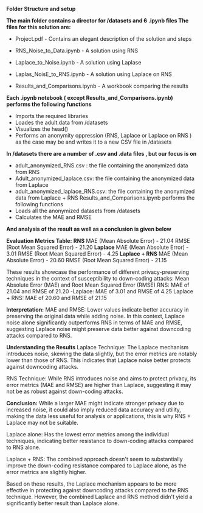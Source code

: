 **Folder Structure and setup**

**The main folder contains a director for /datasets and 6 .ipynb files The files for this solution are:**

- Project.pdf - Contains an elegant description of the solution and steps

- RNS_Noise_to_Data.ipynb - A solution using RNS

- Laplace_to_Noise.ipynb - A solution using Laplase
- Laplas_NoisE_to_RNS.ipynb - A solution using Laplace on RNS
- Results_and_Comparisons.ipynb - A workbook comparing the results

**Each .ipynb notebook ( except Results_and_Comparisons.ipynb) performs the following functions**
- Imports the required libraries
- Loades the adult.data from /datasets
- Visualizes the head()
- Performs an anonymity oppression (RNS, Laplace or Laplace on RNS ) as the case may be and writes it to a new CSV file in /datasets

**In /datasets there are a number of .csv and .data files , but our focus is on**
- adult_anonymized_RNS.csv : the file containing the anonymized data from
RNS
- Adult_anonymized_laplace.csv: the file containing the anonymized data from
Laplace
- adult_anonymized_laplace_RNS.csv: the file containing the anonymized data
from Laplace + RNS
Results_and_Comparisons.ipynb performs the following functions
- Loads all the anonymized datasets from /datasets
- Calculates the MAE and RMSE

  
**And analysis of the result as well as a conclusion is given below**

**Evaluation Metrics Table:**
**RNS**
MAE (Mean Absolute Error) - 21.04
RMSE (Root Mean Squared Error) - 21.20
**Laplace**
MAE (Mean Absolute Error) - 3.01
RMSE (Root Mean Squared Error) - 4.25
**Laplace + RNS**
MAE (Mean Absolute Error) - 20.60
RMSE (Root Mean Squared Error) - 21.15

These results showcase the performance of different privacy-preserving techniques in the context of susceptibility to down-coding attacks:
Mean Absolute Error (MAE) and Root Mean Squared Error (RMSE)
RNS: MAE of 21.04 and RMSE of 21.20
-Laplace: MAE of 3.01 and RMSE of 4.25 Laplace + RNS: MAE of 20.60 and RMSE of 21.15

**Interpretation:**
MAE and RMSE: Lower values indicate better accuracy in preserving the original data while adding noise. In this context, Laplace noise alone significantly outperforms RNS in terms of MAE and RMSE, suggesting Laplace noise might preserve data better against downcoding attacks compared to RNS.

**Understanding the Results**
Laplace Technique: The Laplace mechanism introduces noise, skewing the data slightly, but the error metrics are notably lower than those of RNS. This indicates that Laplace noise better protects against downcoding attacks.

RNS Technique: While RNS introduces noise and aims to protect privacy, its error metrics (MAE and RMSE) are higher than Laplace, suggesting it may not be as robust against down-coding attacks.

**Conclusion:**
While a larger MAE might indicate stronger privacy due to increased noise, it could also imply reduced data accuracy and utility, making the data less useful for analysis or applications, this is why RNS + Laplace may not be suitable.

Laplace alone: Has the lowest error metrics among the individual techniques, indicating better resistance to down-coding attacks compared to RNS alone.

Laplace + RNS: The combined approach doesn't seem to substantially improve the down-coding resistance compared to Laplace alone, as the error metrics are slightly higher.

Based on these results, the Laplace mechanism appears to be more effective in protecting against downcoding attacks compared to the RNS technique. However, the combined Laplace and RNS method didn't yield a significantly better result than Laplace alone.
